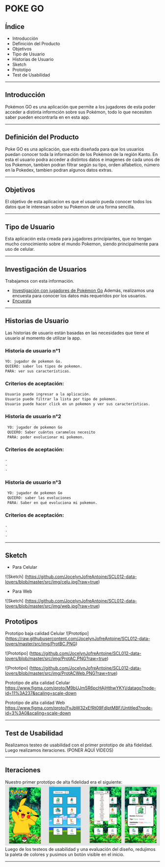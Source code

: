 # POKE GO

## Índice
 * Introducción
 * Definición del Producto
 * Objetivos
 * Tipo de Usuario
 * Historias de Usuario
 * Sketch
 * Prototipo
 * Test de Usabilidad

***

## Introducción

Pokémon GO es una aplicación que permite a los jugadores de esta poder acceder a distinta informción sobre sus Pokémon, todo lo que necesiten saber pueden encontrarla en en esta app. 

***

## Definición del Producto

Poke GO es una aplicación, que esta diseñada para que los usuarios puedan conocer toda la información de los Pokémon de la región Kanto. En esta el usuario podra acceder a distintos datos e imagenes de cada unos de los Pokemon, tambien podran filtrar según su tipo, orden alfabetico, número en la Pokedex, tambien podran algunos datos extras. 

***

## Objetivos 

El objetivo de esta aplicacion es que el usuario pueda conocer todos los datos que le interesan sobre su Pokemon de una forma sencilla.

***

## Tipo de Usuario

Esta aplicación esta creada para jugadores principiantes, que no tengan mucho conocimiento sobre el mundo Pokemon, siendo principalmente para uso de celular. 

***

## Investigación de Usuarios

Trabajamos con esta información.
  * [Investigación con jugadores de Pokémon Go](/src/data/pokemon/README.md)
Además, realizamos una encuesta para conocer los datos más requeridos por los usuarios.
 * [Encuesta](https://docs.google.com/forms/d/1A7PbRXvtuqibHezhHK4Vnfy-BH_RQx6fwVYxbT7zYq8/edit#response=ACYDBNhKXB2C3jObFocfhslCVidxrFNnmNz_dOyJWbBS)

*** 

## Historias de Usuario

Las historias de usuario están basadas en las necesidades que tiene el usuario al momento de utilizar la app. 


### Historia de usuario n°1

    YO: jugador de pokemon Go.
    QUIERO: saber los tipos de pokemon.
    PARA: ver sus características.


  ### Criterios de aceptación:

    Usuario puede ingresar a la aplicación.
    Usuario puede filtrar la lista por tipo de pokemon.
    Usuario puede hacer click en un pokemon y ver sus características.


### Historia de usuario n°2

     YO: jugador de pokemon Go 
     QUIERO: Saber cuántos caramelos necesito 
     PARA: poder evolucionar mi pokemon. 

  ### Criterios de aceptación:

    -
    -
    -


### Historia de usuario n°3

     YO: jugador de pokemon Go 
     QUIERO: saber las evoluciones 
     PARA: Saber en qué evoluciona mi pokemon.

  ### Criterios de aceptación:

    -
    -
    -


*** 
## Sketch 

* Para Celular

![Sketch] (https://github.com/JocelynJofreAntoine/SCL012-data-lovers/blob/master/src/img/celu.jpg?raw=true)

* Para Web 

![Sketch] (https://github.com/JocelynJofreAntoine/SCL012-data-lovers/blob/master/src/img/web.jpg?raw=true)


## Prototipos

Prototipo baja calidad Celular 
![Prototipo] (https://raw.githubusercontent.com/JocelynJofreAntoine/SCL012-data-lovers/master/src/img/ProtBC.PNG)

![Prototipo] (https://github.com/JocelynJofreAntoine/SCL012-data-lovers/blob/master/src/img/ProtAC.PNG?raw=true)

![Prototipo] (https://github.com/JocelynJofreAntoine/SCL012-data-lovers/blob/master/src/img/ProtACWeb.PNG?raw=true)

Prototipo de alta calidad Celular 
https://www.figma.com/proto/M9bUJm5R6pcHAjHthwYKYj/datago?node-id=11%3A237&scaling=scale-down

Prototipo de alta calidad Web
https://www.figma.com/proto/FvJbW32xEfRt09FdlptMBF/Untitled?node-id=3%3A0&scaling=scale-down





***

## Test de Usabilidad
  Realizamos testeo de usabilidad con el primer prototipo de alta fidelidad. Luego realizamos iteraciones.
 (PONER AQUÍ VIDEOS)

***

## Iteraciones
Nuestro primer prototipo de alta fidelidad era el siguiente:
![ Prototipo de alta fidelidad](/src/img/prototipoAFversion1.png)
Luego de los testeos de usabilidad y una evaluación del diseño, redujimos la paleta de colores y pusimos un botón visible en el inicio.

***
